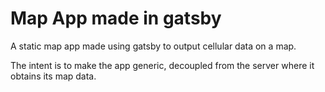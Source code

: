 # Map App made in gatsby

A static map app made using gatsby to output cellular data on a map. 

The intent is to make the app generic, decoupled from the server where it obtains its map data. 
